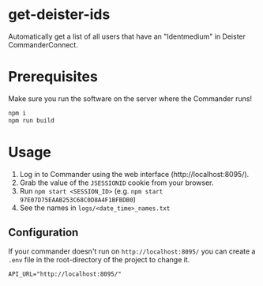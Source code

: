 # get-deister-ids

Automatically get a list of all users that have an "Identmedium" in Deister CommanderConnect.

# Prerequisites

Make sure you run the software on the server where the Commander runs!

```sh
npm i
npm run build
```

# Usage

1. Log in to Commander using the web interface (http://localhost:8095/).
2. Grab the value of the `JSESSIONID` cookie from your browser.
3. Run `npm start <SESSION_ID>` (e.g. `npm start 97E07D75EAAB253C68C0D8A4F1BFBDB0`)
4. See the names in `logs/<date_time>_names.txt`

## Configuration

If your commander doesn't run on `http://localhost:8095/` you can create a `.env` file in the root-directory of the project to change it.

```
API_URL="http://localhost:8095/"
```
